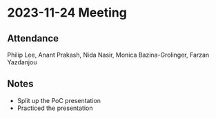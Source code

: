 # 2023-11-24 Meeting

## Attendance

Philip Lee, Anant Prakash, Nida Nasir, Monica Bazina-Grolinger, Farzan Yazdanjou

## Notes
- Split up the PoC presentation
- Practiced the presentation 
